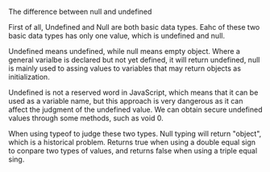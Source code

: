The difference between null and undefined 

First of all, Undefined and Null are both basic data types. Eahc of these two basic data types has only one value, which is undefined and null.

Undefined means undefined, while null means empty object. Where a general varialbe is declared but not yet defined, it will return undefined, null is mainly used to assing values to variables that may return objects as initialization.

Undefined is not a reserved word in JavaScript, which means that it can be used as a variable name, but this approach is very dangerous as it can affect the judgment of the undefined value. We can obtain secure undefined values through some methods, such as void 0.

When using typeof to judge these two types. Null typing will return "object", which is a historical problem. Returns true when using a double equal sign to conpare two types of values, and returns false when using a triple equal sing.
